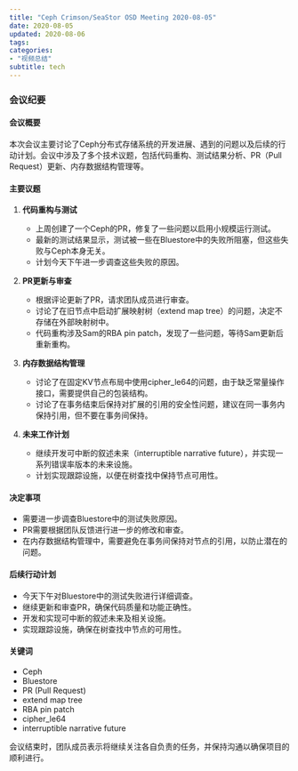 ```yaml
---
title: "Ceph Crimson/SeaStor OSD Meeting 2020-08-05"
date: 2020-08-05
updated: 2020-08-06
tags:
categories:
- "视频总结"
subtitle: tech
---
```



### 会议纪要

#### 会议概要
本次会议主要讨论了Ceph分布式存储系统的开发进展、遇到的问题以及后续的行动计划。会议中涉及了多个技术议题，包括代码重构、测试结果分析、PR（Pull Request）更新、内存数据结构管理等。

#### 主要议题
1. **代码重构与测试**
   - 上周创建了一个Ceph的PR，修复了一些问题以启用小规模运行测试。
   - 最新的测试结果显示，测试被一些在Bluestore中的失败所阻塞，但这些失败与Ceph本身无关。
   - 计划今天下午进一步调查这些失败的原因。

2. **PR更新与审查**
   - 根据评论更新了PR，请求团队成员进行审查。
   - 讨论了在旧节点中启动扩展映射树（extend map tree）的问题，决定不存储在外部映射树中。
   - 代码重构涉及Sam的RBA pin patch，发现了一些问题，等待Sam更新后重新重构。

3. **内存数据结构管理**
   - 讨论了在固定KV节点布局中使用cipher_le64的问题，由于缺乏常量操作接口，需要提供自己的包装结构。
   - 讨论了在事务结束后保持对扩展的引用的安全性问题，建议在同一事务内保持引用，但不要在事务间保持。

4. **未来工作计划**
   - 继续开发可中断的叙述未来（interruptible narrative future），并实现一系列错误率版本的未来设施。
   - 计划实现跟踪设施，以便在树查找中保持节点可用性。

#### 决定事项
- 需要进一步调查Bluestore中的测试失败原因。
- PR需要根据团队反馈进行进一步的修改和审查。
- 在内存数据结构管理中，需要避免在事务间保持对节点的引用，以防止潜在的问题。

#### 后续行动计划
- 今天下午对Bluestore中的测试失败进行详细调查。
- 继续更新和审查PR，确保代码质量和功能正确性。
- 开发和实现可中断的叙述未来及相关设施。
- 实现跟踪设施，确保在树查找中节点的可用性。

#### 关键词
- Ceph
- Bluestore
- PR (Pull Request)
- extend map tree
- RBA pin patch
- cipher_le64
- interruptible narrative future

会议结束时，团队成员表示将继续关注各自负责的任务，并保持沟通以确保项目的顺利进行。